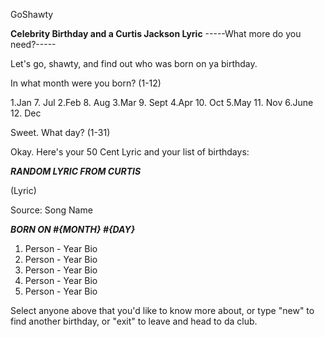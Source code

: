 GoShawty

**Celebrity Birthday and a Curtis Jackson Lyric**
-----What more do you need?-----

Let's go, shawty, and find out who was born on ya birthday.

In what month were you born? (1-12)

1.Jan         7. Jul
2.Feb         8. Aug
3.Mar         9. Sept
4.Apr         10. Oct
5.May         11. Nov
6.June        12. Dec

Sweet.  What day? (1-31)

Okay.  Here's your 50 Cent Lyric and your list of birthdays:

*****RANDOM LYRIC FROM CURTIS*****

(Lyric)

Source: Song Name

*****BORN ON #{MONTH} #{DAY}*****

 1. Person - Year
    Bio
 2. Person - Year
    Bio
 3. Person - Year
    Bio
 4. Person - Year
    Bio
 5. Person - Year
    Bio

  Select anyone above that you'd like to know more about, or type "new" to find another birthday, or "exit" to leave and head to da club.

  